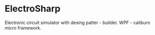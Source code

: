 # ElectroSharp
Electronic circuit simulator with desing patter - builder. WPF - caliburn micro framework.
